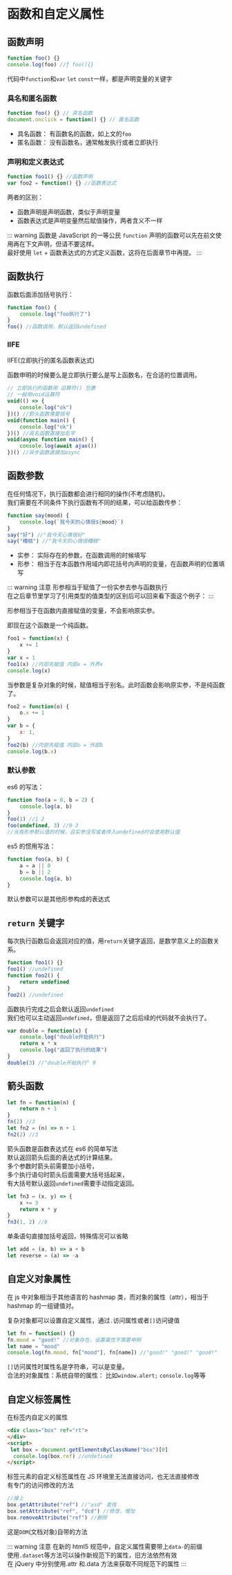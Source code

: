 # 函数和自定义属性

## 函数声明

```javascript
function foo() {}
console.log(foo) //ƒ foo(){}
```

代码中`function`和`var` `let` `const`一样，都是声明变量的关键字

### 具名和匿名函数

```javascript
function foo() {} // 具名函数
document.onclick = function() {} // 匿名函数
```

- 具名函数： 有函数名的函数，如上文的`foo`
- 匿名函数： 没有函数名，通常触发执行或者立即执行

### 声明和定义表达式

```javascript
function foo1() {} //函数声明
var foo2 = function() {} //函数表达式
```

两者的区别：

- 函数声明是声明函数，类似于声明变量
- 函数表达式是声明变量然后赋值操作，两者含义不一样

::: warning 函数是 JavaScript 的一等公民
`function` 声明的函数可以先在前文使用再在下文声明，但请不要这样。\
最好使用 `let` + 函数表达式的方式定义函数，这将在后面章节中再提。
:::

## 函数执行

函数后面添加括号执行：

```javascript
function foo() {
    console.log("foo执行了")
}
foo() //函数调用，默认返回undefined
```

### IIFE

IIFE(立即执行的匿名函数表达式)

函数申明的时候要么是立即执行要么是写上函数名，在合适的位置调用。

```javascript
// 立即执行的函数用 运算符() 包裹
// 一般用void运算符
void(() => {
    console.log("ok")
})() //箭头函数需要括号
void(function main() {
    console.log("ok")
})() //具名函数直接加名字
void(async function main() {
    console.log(await ajax())
})() //异步函数直接加async
```

## 函数参数

在任何情况下，执行函数都会进行相同的操作(不考虑随机)。\
我们需要在不同条件下执行函数有不同的结果，可以给函数传参：

```javascript
function say(mood) {
    console.log(`我今天的心情很${mood}`)
}
say("好") //"我今天心情很好"
say("糟糕") //"我今天的心情很糟糕"
```

- 实参： 实际存在的参数，在函数调用的时候填写
- 形参： 相当于在本函数作用域内即花括号内声明的变量，在函数声明的位置填写

::: warning 注意
形参相当于赋值了一份实参去参与函数执行\
在之后章节里学习了引用类型的值类型的区别后可以回来看下面这个例子：
:::

形参相当于在函数内直接赋值的变量，不会影响原实参。

即现在这个函数是一个纯函数。

```javascript
foo1 = function(x) {
    x += 1
}
var x = 1
foo1(x) //内部先赋值 内部x = 外界x
console.log(x)
```

当参数是复杂对象的时候，赋值相当于别名。此时函数会影响原实参，不是纯函数了。

```javascript
foo2 = function(o) {
    o.x += 1
}
var b = {
    x: 1,
}
foo2(b) //内部先赋值 内部o = 外部b
console.log(b.x)
```

### 默认参数

es6 的写法：

```javascript
function foo(a = 0, b = 2) {
    console.log(a, b)
}
foo(1) //1 2
foo(undefined, 3) //0 3
//当有形参默认值的时候，且实参没写或者传入undefined时会使用默认值
```

es5 的惯用写法：

```javascript
function foo(a, b) {
    a = a || 0
    b = b || 2
    console.log(a, b)
}
```

默认参数可以是其他形参构成的表达式

## `return` 关键字

每次执行函数后会返回对应的值，用`return`关键字返回，是数学意义上的函数关系。

```javascript
function foo1() {}
foo1() //undefined
function foo2() {
    return undefined
}
foo2() //undefined
```

函数执行完成之后会默认返回`undefined`\
我们也可以主动返回`undefined`，但是返回了之后后续的代码就不会执行了。

```javascript
var double = function(x) {
    console.log("double开始执行")
    return x * x
    console.log("返回了执行的结果")
}
double(3) //"double开始执行" 9
```

## 箭头函数

```javascript
let fn = function(n) {
    return n + 1
}
fn(2) //3
let fn2 = (n) => n + 1
fn2(2) //3
```

箭头函数是函数表达式在 es6 的简单写法\
默认返回箭头后面的表达式的计算结果。\
多个参数时箭头前需要加小括号，\
多个执行语句时箭头后面需要大括号括起来，\
有大括号默认返回`undefined`需要手动指定返回。

```javascript
let fn3 = (x, y) => {
    x += 3
    return x * y
}
fn3(1, 2) //8
```

单条语句直接加括号返回，特殊情况可以省略

```javascript
let add = (a, b) => a + b
let reverse = (a) => -a
```

## 自定义对象属性

在 js 中对象相当于其他语言的 hashmap 类，而对象的属性（attr），相当于 hashmap 的一组键值对。

复杂对象都可以设置自定义属性，通过`.`访问属性或者`[]`访问键值

```javascript
let fn = function() {}
fn.mood = "good!" //对象存在，设置属性不需要申明
let name = "mood"
console.log(fn.mood, fn["mood"], fn[name]) //"good!" "good!" "good!"
```

`[]`访问属性时属性名是字符串，可以是变量。\
合法的对象属性：系统自带的属性： 比如`window.alert;` `console.log`等等

## 自定义标签属性

在标签内自定义的属性

```html
<div class="box" ref="rt">
</div>
<script>
 let box = document.getElementsByClassName("box")[0]
  console.log(box.ref) //undefined
</script>
```

标签元素的自定义标签属性在 JS 环境里无法直接访问，也无法直接修改\
有专门的访问修改的方法

```javascript
//接上
box.getAttribute("ref") //"asd" 查找
box.setAttribute("ref", "dcd") //修改，增加
box.removeAttribute("ref") //删除
```

这是`DOM`(文档对象)自带的方法

::: warning 注意
在新的 html5 规范中，自定义属性需要带上`data-`的前缀\
使用`.dataset`等方法可以操作新规范下的属性，旧方法依然有效\
在 jQuery 中分别使用.attr 和.data 方法来获取不同规范下的属性
:::
